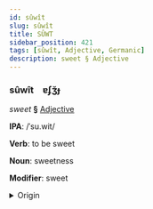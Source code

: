 ```yaml
---
id: sûwît
slug: sûwît
title: SÛWT
sidebar_position: 421
tags: [sûwît, Adjective, Germanic]
description: sweet § Adjective
---
```


### sûwît&emsp;<span kind="abugida">ɐʄʒ̆ɟ</span>

*sweet* **§** [Adjective](../../tags/Adjective)

**IPA**: /ˈsu.wit/

**Verb**: to be sweet

**Noun**: sweetness

**Modifier**: sweet

<details>
    <summary>Origin</summary>
    English sweet /swit/<br/>
    <em>Germanic Language Family</em>
</details>